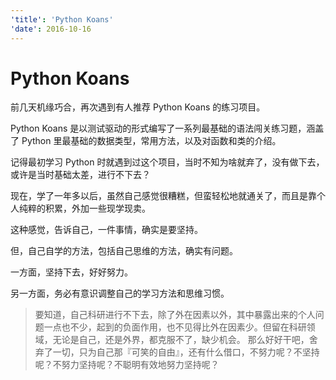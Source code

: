 ```yaml
---
'title': 'Python Koans'
'date': 2016-10-16
---
```


# Python Koans

前几天机缘巧合，再次遇到有人推荐 Python Koans 的练习项目。

Python Koans 是以测试驱动的形式编写了一系列最基础的语法闯关练习题，涵盖了 Python 里最基础的数据类型，常用方法，以及对函数和类的介绍。

记得最初学习 Python 时就遇到过这个项目，当时不知为啥就弃了，没有做下去，或许是当时基础太差，进行不下去？

现在，学了一年多以后，虽然自己感觉很糟糕，但蛮轻松地就通关了，而且是靠个人纯粹的积累，外加一些现学现卖。

这种感觉，告诉自己，一件事情，确实是要坚持。

但，自己自学的方法，包括自己思维的方法，确实有问题。

一方面，坚持下去，好好努力。

另一方面，务必有意识调整自己的学习方法和思维习惯。

> 要知道，自己科研进行不下去，除了外在因素以外，其中暴露出来的个人问题一点也不少，起到的负面作用，也不见得比外在因素少。但留在科研领域，无论是自己，还是外界，都克服不了，缺少机会。
> 那么好好干吧，舍弃了一切，只为自己那『可笑的自由』，还有什么借口，不努力呢？不坚持呢？不努力坚持呢？不聪明有效地努力坚持呢？